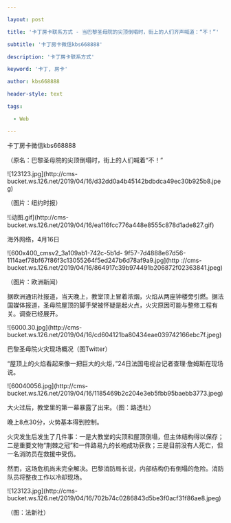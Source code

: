---
layout: post
title: '卡丁房卡联系方式 - 当巴黎圣母院的尖顶倒塌时，街上的人们齐声喊道：“不！”'
subtitle: '卡丁房卡微信kbs668888'
description: '卡丁房卡联系方式'
keyword: '卡丁, 房卡'
author: kbs668888
header-style: text
tags:
  - Web
---
卡丁房卡微信kbs668888

（原名：巴黎圣母院的尖顶倒塌时，街上的人们喊着“不！”

![123123.jpg](http://cms-
bucket.ws.126.net/2019/04/16/d32dd0a4b45142bdbdca49ec30b925b8.jpeg)

（图片：纽约时报）

![动图.gif](http://cms-
bucket.ws.126.net/2019/04/16/ea116fcc776a448e8555c878d1ade827.gif)

海外网络，4月16日

![600x400_cmsv2_3a109ab1-742c-5b1d-
9f57-7d4888e67d56-1114aef78bf67f86f3c13055264f5ed247b6d78af9a9.jpg](http
://cms-bucket.ws.126.net/2019/04/16/864917c39b974491b206872f02363841.jpeg)

（图片：欧洲新闻）

据欧洲通讯社报道，当天晚上，教堂顶上冒着浓烟，火焰从两座钟楼旁引燃。据法国媒体报道，圣母院屋顶的脚手架被怀疑是起火点，火灾原因可能与整修工程有关。调查已经展开。

![6000.30.jpg](http://cms-
bucket.ws.126.net/2019/04/16/cd604121ba80434eae039742166ebc7f.jpeg)

巴黎圣母院火灾现场概况（图Twitter）

“屋顶上的火焰看起来像一把巨大的火炬，”24日法国电视台记者查理·詹姆斯在现场说。

![60040056.jpg](http://cms-
bucket.ws.126.net/2019/04/16/1185469b2c204e3eb5fbb95baebb3773.jpeg)

大火过后，教堂里的第一幕暴露了出来。（图：路透社）

晚上8点30分，火势基本得到控制。

火灾发生后发生了几件事：一是大教堂的尖顶和屋顶倒塌，但主体结构得以保存；二是重要文物“荆棘之冠”和一件路易九的长袍成功获救；三是目前没有人死亡，但一名消防员在救援中受伤。

然而，这场危机尚未完全解决。巴黎消防局长说，内部结构仍有倒塌的危险。消防队员将整夜工作以冷却现场。

![123123.jpg](http://cms-
bucket.ws.126.net/2019/04/16/702b74c0286843d5be3f0acf31f86ae8.jpeg)

（图：法新社）

